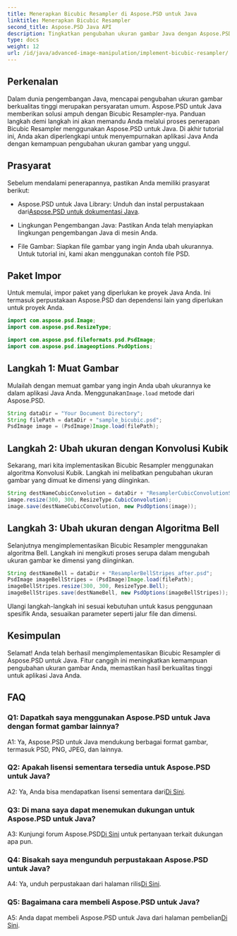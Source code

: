 ```yaml
---
title: Menerapkan Bicubic Resampler di Aspose.PSD untuk Java
linktitle: Menerapkan Bicubic Resampler
second_title: Aspose.PSD Java API
description: Tingkatkan pengubahan ukuran gambar Java dengan Aspose.PSD untuk Java Bicubic Resampler. Ikuti panduan langkah demi langkah kami untuk hasil yang unggul.
type: docs
weight: 12
url: /id/java/advanced-image-manipulation/implement-bicubic-resampler/
---
```

## Perkenalan

Dalam dunia pengembangan Java, mencapai pengubahan ukuran gambar berkualitas tinggi merupakan persyaratan umum. Aspose.PSD untuk Java memberikan solusi ampuh dengan Bicubic Resampler-nya. Panduan langkah demi langkah ini akan memandu Anda melalui proses penerapan Bicubic Resampler menggunakan Aspose.PSD untuk Java. Di akhir tutorial ini, Anda akan diperlengkapi untuk menyempurnakan aplikasi Java Anda dengan kemampuan pengubahan ukuran gambar yang unggul.

## Prasyarat

Sebelum mendalami penerapannya, pastikan Anda memiliki prasyarat berikut:

-  Aspose.PSD untuk Java Library: Unduh dan instal perpustakaan dari[Aspose.PSD untuk dokumentasi Java](https://reference.aspose.com/psd/java/).

- Lingkungan Pengembangan Java: Pastikan Anda telah menyiapkan lingkungan pengembangan Java di mesin Anda.

- File Gambar: Siapkan file gambar yang ingin Anda ubah ukurannya. Untuk tutorial ini, kami akan menggunakan contoh file PSD.

## Paket Impor

Untuk memulai, impor paket yang diperlukan ke proyek Java Anda. Ini termasuk perpustakaan Aspose.PSD dan dependensi lain yang diperlukan untuk proyek Anda.

```java
import com.aspose.psd.Image;
import com.aspose.psd.ResizeType;

import com.aspose.psd.fileformats.psd.PsdImage;
import com.aspose.psd.imageoptions.PsdOptions;
```

## Langkah 1: Muat Gambar

Mulailah dengan memuat gambar yang ingin Anda ubah ukurannya ke dalam aplikasi Java Anda. Menggunakan`Image.load` metode dari Aspose.PSD.

```java
String dataDir = "Your Document Directory";
String filePath = dataDir + "sample_bicubic.psd";
PsdImage image = (PsdImage)Image.load(filePath);
```

## Langkah 2: Ubah ukuran dengan Konvolusi Kubik

Sekarang, mari kita implementasikan Bicubic Resampler menggunakan algoritma Konvolusi Kubik. Langkah ini melibatkan pengubahan ukuran gambar yang dimuat ke dimensi yang diinginkan.

```java
String destNameCubicConvolution = dataDir + "ResamplerCubicConvolutionStripes_after.psd";
image.resize(300, 300, ResizeType.CubicConvolution);
image.save(destNameCubicConvolution, new PsdOptions(image));
```

## Langkah 3: Ubah ukuran dengan Algoritma Bell

Selanjutnya mengimplementasikan Bicubic Resampler menggunakan algoritma Bell. Langkah ini mengikuti proses serupa dalam mengubah ukuran gambar ke dimensi yang diinginkan.

```java
String destNameBell = dataDir + "ResamplerBellStripes_after.psd";
PsdImage imageBellStripes = (PsdImage)Image.load(filePath);
imageBellStripes.resize(300, 300, ResizeType.Bell);
imageBellStripes.save(destNameBell, new PsdOptions(imageBellStripes));
```

Ulangi langkah-langkah ini sesuai kebutuhan untuk kasus penggunaan spesifik Anda, sesuaikan parameter seperti jalur file dan dimensi.

## Kesimpulan

Selamat! Anda telah berhasil mengimplementasikan Bicubic Resampler di Aspose.PSD untuk Java. Fitur canggih ini meningkatkan kemampuan pengubahan ukuran gambar Anda, memastikan hasil berkualitas tinggi untuk aplikasi Java Anda.

## FAQ

### Q1: Dapatkah saya menggunakan Aspose.PSD untuk Java dengan format gambar lainnya?

A1: Ya, Aspose.PSD untuk Java mendukung berbagai format gambar, termasuk PSD, PNG, JPEG, dan lainnya.

### Q2: Apakah lisensi sementara tersedia untuk Aspose.PSD untuk Java?

 A2: Ya, Anda bisa mendapatkan lisensi sementara dari[Di Sini](https://purchase.aspose.com/temporary-license/).

### Q3: Di mana saya dapat menemukan dukungan untuk Aspose.PSD untuk Java?

 A3: Kunjungi forum Aspose.PSD[Di Sini](https://forum.aspose.com/c/psd/34) untuk pertanyaan terkait dukungan apa pun.

### Q4: Bisakah saya mengunduh perpustakaan Aspose.PSD untuk Java?

 A4: Ya, unduh perpustakaan dari halaman rilis[Di Sini](https://releases.aspose.com/psd/java/).

### Q5: Bagaimana cara membeli Aspose.PSD untuk Java?

 A5: Anda dapat membeli Aspose.PSD untuk Java dari halaman pembelian[Di Sini](https://purchase.aspose.com/buy).